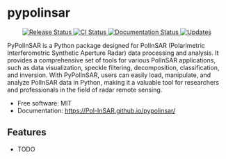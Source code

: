 # pypolinsar

<p align="center">
<a href="https://pypi.python.org/pypi/pypolinsar">
    <img src="https://img.shields.io/pypi/v/pypolinsar.svg"
        alt = "Release Status">
</a>

<a href="https://github.com/Pol-InSAR/pypolinsar/actions">
    <img src="https://github.com/Pol-InSAR/pypolinsar/actions/workflows/main.yml/badge.svg?branch=release" alt="CI Status">
</a>

<a href="https://Pol-InSAR.github.io/pypolinsar/">
    <img src="https://img.shields.io/website/https/Pol-InSAR.github.io/pypolinsar/index.html.svg?label=docs&down_message=unavailable&up_message=available" alt="Documentation Status">
</a>

<a href="https://pyup.io/repos/github/Pol-InSAR/pypolinsar/">
<img src="https://pyup.io/repos/github/Pol-InSAR/pypolinsar/shield.svg" alt="Updates">
</a>

</p>

PyPolInSAR is a Python package designed for PolInSAR (Polarimetric Interferometric Synthetic Aperture Radar) data processing and analysis. It provides a comprehensive set of tools for various PolInSAR applications, such as data visualization, speckle filtering, decomposition, classification, and inversion. With PyPolInSAR, users can easily load, manipulate, and analyze PolInSAR data in Python, making it a valuable tool for researchers and professionals in the field of radar remote sensing.

-   Free software: MIT
-   Documentation: <https://Pol-InSAR.github.io/pypolinsar/>

## Features

-   TODO

